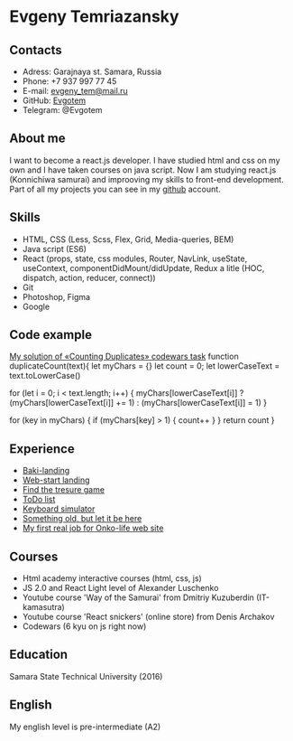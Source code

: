 # Evgeny Temriazansky

## Contacts

- Adress: Garajnaya st. Samara, Russia
- Phone: +7 937 997 77 45
- E-mail: evgeny_tem@mail.ru
- GitHub: [Evgotem](https://github.com/Evgotem)
- Telegram: @Evgotem

## About me

I want to become a react.js developer. I have studied html and css on my own and I have taken courses on java script. Now I am studying react.js (Konnichiwa samurai) and improoving my skills to front-end development. Part of all my projects you can see in my [github](https://github.com/Evgotem) account.

## Skills

- HTML, CSS (Less, Scss, Flex, Grid, Media-queries, BEM)
- Java script (ES6)
- React (props, state, css modules, Router, NavLink, useState, useContext, componentDidMount/didUpdate, Redux a litle (HOC, dispatch, action, reducer, connect))
- Git
- Photoshop, Figma
- Google

## Code example
[My solution of «Counting Duplicates» codewars task](https://www.codewars.com/kata/54bf1c2cd5b56cc47f0007a1)
function duplicateCount(text){
  let myChars = {}
  let count = 0;
  let lowerCaseText = text.toLowerCase()
  
  for (let i = 0; i < text.length; i++) {
    myChars[lowerCaseText[i]] ? (myChars[lowerCaseText[i]] += 1) : (myChars[lowerCaseText[i]] = 1)
  }
  
  for (key in myChars) {
    if (myChars[key] > 1) {
      count++
    }
  }
  return count
}

## Experience

- [Baki-landing](https://evgotem.github.io/baki-landing/)
- [Web-start landing](https://evgotem.github.io/webStart/)
- [Find the tresure game](https://evgotem.github.io/-find-the-treasure/)
- [ToDo list](https://evgotem.github.io/ToDo/)
- [Keyboard simulator](https://evgotem.github.io/keyboard/)
- [Something old, but let it be here](https://evgotem.github.io/ImagineTest/)
- [My first real job for Onko-life web site](https://evgotem.github.io/onkolife/)


## Courses

- Html academy interactive courses (html, css, js)
- JS 2.0 and React Light level of Alexander Luschenko 
- Youtube course 'Way of the Samurai' from Dmitriy Kuzuberdin (IT-kamasutra)
- Youtube course 'React snickers' (online store) from Denis Archakov
- Codewars (6 kyu on js right now)

## Education
Samara State Technical University (2016)

## English

My english level is pre-intermediate (A2)
